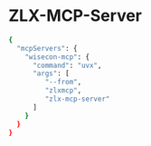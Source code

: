 # ZLX-MCP-Server

```bash
{
  "mcpServers": {
    "wisecon-mcp": {
      "command": "uvx",
      "args": [
         "--from",
         "zlxmcp",
         "zlx-mcp-server"
      ]
    }
  }
}
```
